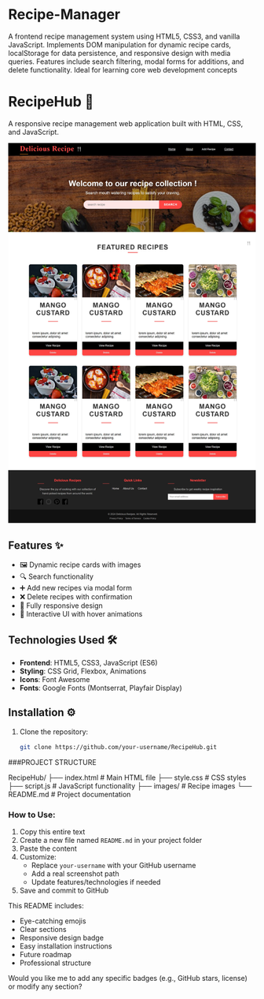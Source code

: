 # Recipe-Manager
A frontend recipe management system using HTML5, CSS3, and vanilla JavaScript. Implements DOM manipulation for dynamic recipe cards, localStorage for data persistence, and responsive design with media queries. Features include search filtering, modal forms for additions, and delete functionality. Ideal for learning core web development concepts


# RecipeHub 🍳

A responsive recipe management web application built with HTML, CSS, and JavaScript.

![RecipeHub Screenshot](/final_output.jpeg) 

## Features ✨
- 🖼️ Dynamic recipe cards with images
- 🔍 Search functionality
- ➕ Add new recipes via modal form
- ❌ Delete recipes with confirmation
- 📱 Fully responsive design
- 🎨 Interactive UI with hover animations

## Technologies Used 🛠️
- **Frontend**: HTML5, CSS3, JavaScript (ES6)
- **Styling**: CSS Grid, Flexbox, Animations
- **Icons**: Font Awesome
- **Fonts**: Google Fonts (Montserrat, Playfair Display)

## Installation ⚙️
1. Clone the repository:
   ```bash
   git clone https://github.com/your-username/RecipeHub.git

###PROJECT STRUCTURE

RecipeHub/
├── index.html          # Main HTML file
├── style.css           # CSS styles
├── script.js           # JavaScript functionality
├── images/             # Recipe images
└── README.md           # Project documentation





### How to Use:
1. Copy this entire text
2. Create a new file named `README.md` in your project folder
3. Paste the content
4. Customize:
   - Replace `your-username` with your GitHub username
   - Add a real screenshot path
   - Update features/technologies if needed
5. Save and commit to GitHub

This README includes:
- Eye-catching emojis
- Clear sections
- Responsive design badge
- Easy installation instructions
- Future roadmap
- Professional structure

Would you like me to add any specific badges (e.g., GitHub stars, license) or modify any section?
